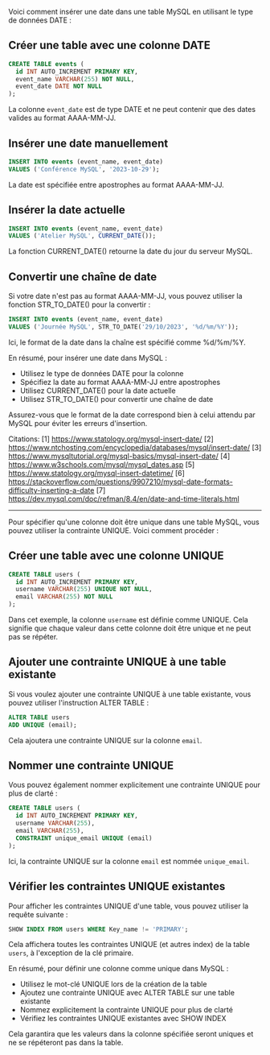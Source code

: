 Voici comment insérer une date dans une table MySQL en utilisant le type de données DATE :

## Créer une table avec une colonne DATE

```sql
CREATE TABLE events (
  id INT AUTO_INCREMENT PRIMARY KEY,
  event_name VARCHAR(255) NOT NULL,
  event_date DATE NOT NULL
);
```

La colonne `event_date` est de type DATE et ne peut contenir que des dates valides au format AAAA-MM-JJ.

## Insérer une date manuellement

```sql
INSERT INTO events (event_name, event_date)
VALUES ('Conférence MySQL', '2023-10-29');
```

La date est spécifiée entre apostrophes au format AAAA-MM-JJ.

## Insérer la date actuelle

```sql
INSERT INTO events (event_name, event_date)
VALUES ('Atelier MySQL', CURRENT_DATE());
```

La fonction CURRENT_DATE() retourne la date du jour du serveur MySQL.

## Convertir une chaîne de date

Si votre date n'est pas au format AAAA-MM-JJ, vous pouvez utiliser la fonction STR_TO_DATE() pour la convertir :

```sql
INSERT INTO events (event_name, event_date)
VALUES ('Journée MySQL', STR_TO_DATE('29/10/2023', '%d/%m/%Y'));
```

Ici, le format de la date dans la chaîne est spécifié comme %d/%m/%Y.

En résumé, pour insérer une date dans MySQL :

- Utilisez le type de données DATE pour la colonne
- Spécifiez la date au format AAAA-MM-JJ entre apostrophes 
- Utilisez CURRENT_DATE() pour la date actuelle
- Utilisez STR_TO_DATE() pour convertir une chaîne de date

Assurez-vous que le format de la date correspond bien à celui attendu par MySQL pour éviter les erreurs d'insertion.

Citations:
[1] https://www.statology.org/mysql-insert-date/
[2] https://www.ntchosting.com/encyclopedia/databases/mysql/insert-date/
[3] https://www.mysqltutorial.org/mysql-basics/mysql-insert-date/
[4] https://www.w3schools.com/mysql/mysql_dates.asp
[5] https://www.statology.org/mysql-insert-datetime/
[6] https://stackoverflow.com/questions/9907210/mysql-date-formats-difficulty-inserting-a-date
[7] https://dev.mysql.com/doc/refman/8.4/en/date-and-time-literals.html

---

Pour spécifier qu'une colonne doit être unique dans une table MySQL, vous pouvez utiliser la contrainte UNIQUE. Voici comment procéder :

## Créer une table avec une colonne UNIQUE

```sql
CREATE TABLE users (
  id INT AUTO_INCREMENT PRIMARY KEY,
  username VARCHAR(255) UNIQUE NOT NULL,
  email VARCHAR(255) NOT NULL
);
```

Dans cet exemple, la colonne `username` est définie comme UNIQUE. Cela signifie que chaque valeur dans cette colonne doit être unique et ne peut pas se répéter.

## Ajouter une contrainte UNIQUE à une table existante

Si vous voulez ajouter une contrainte UNIQUE à une table existante, vous pouvez utiliser l'instruction ALTER TABLE :

```sql
ALTER TABLE users
ADD UNIQUE (email);
```

Cela ajoutera une contrainte UNIQUE sur la colonne `email`.

## Nommer une contrainte UNIQUE

Vous pouvez également nommer explicitement une contrainte UNIQUE pour plus de clarté :

```sql
CREATE TABLE users (
  id INT AUTO_INCREMENT PRIMARY KEY,
  username VARCHAR(255),
  email VARCHAR(255),
  CONSTRAINT unique_email UNIQUE (email)
);
```

Ici, la contrainte UNIQUE sur la colonne `email` est nommée `unique_email`.

## Vérifier les contraintes UNIQUE existantes

Pour afficher les contraintes UNIQUE d'une table, vous pouvez utiliser la requête suivante :

```sql
SHOW INDEX FROM users WHERE Key_name != 'PRIMARY';
```

Cela affichera toutes les contraintes UNIQUE (et autres index) de la table `users`, à l'exception de la clé primaire.

En résumé, pour définir une colonne comme unique dans MySQL :

- Utilisez le mot-clé UNIQUE lors de la création de la table
- Ajoutez une contrainte UNIQUE avec ALTER TABLE sur une table existante
- Nommez explicitement la contrainte UNIQUE pour plus de clarté
- Vérifiez les contraintes UNIQUE existantes avec SHOW INDEX

Cela garantira que les valeurs dans la colonne spécifiée seront uniques et ne se répéteront pas dans la table.